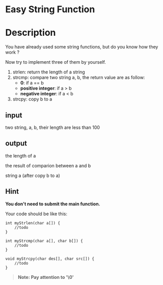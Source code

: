 # Easy String Function

# Description
You have already used some string functions, but do you know how they work ?

Now try to implement three of them by yourself.

1. strlen: return the length of a string
2. strcmp: compare two string a, b, the return value are as follow:
	* **0**:  if a == b
	* **positive integer**:  if a > b
	* **negative integer**:  if a < b
3. strcpy: copy b to a

## input
two string, a, b, their length are less than 100

## output
the length of a

the result of comparion between a and b

string a (after copy b to a)

## Hint
**You don't need to submit the main function.**

Your code should be like this:

```
int myStrlen(char a[]) {
	//todo
}

int myStrcmp(char a[], char b[]) {
	//todo
}

void myStrcpy(char des[], char src[]) {
	//todo
}
```

>**Note: Pay attention to '\0'**